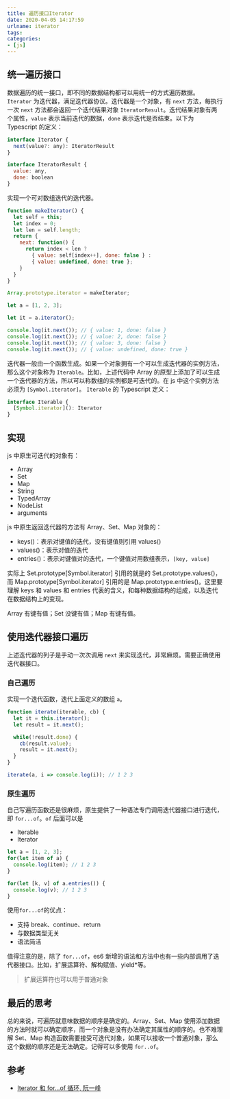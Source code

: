 ```yaml
---
title: 遍历接口Iterator
date: 2020-04-05 14:17:59
urlname: iterator
tags:
categories:
- [js]
---
```


## 统一遍历接口
数据遍历的统一接口，即不同的数据结构都可以用统一的方式遍历数据。`Iterator` 为迭代器，满足迭代器协议。迭代器是一个对象，有 `next` 方法，每执行一次 `next` 方法都会返回一个迭代结果对象 `IteratorResult`。迭代结果对象有两个属性，`value` 表示当前迭代的数据，`done` 表示迭代是否结束。以下为 Typescript 的定义：

```js
interface Iterator {
  next(value?: any): IteratorResult
}

interface IteratorResult {
  value: any,
  done: boolean
}
```

实现一个可对数组迭代的迭代器。

```js
function makeIterator() {
  let self = this;
  let index = 0;
  let len = self.length;
  return {
    next: function() {
      return index < len ?
        { value: self[index++], done: false } :
        { value: undefined, done: true };
    }
  }
}

Array.prototype.iterator = makeIterator;

let a = [1, 2, 3];

let it = a.iterator();

console.log(it.next()); // { value: 1, done: false }
console.log(it.next()); // { value: 2, done: false }
console.log(it.next()); // { value: 3, done: false }
console.log(it.next()); // { value: undefined, done: true }
```
迭代器一般由一个函数生成。如果一个对象拥有一个可以生成迭代器的实例方法，那么这个对象称为 `Iterable`。比如，上述代码中 Array 的原型上添加了可以生成一个迭代器的方法，所以可以称数组的实例都是可迭代的。在 js 中这个实例方法必须为 `[Symbol.iterator]`。 `Iterable` 的 Typescript 定义：

```js
interface Iterable {
  [Symbol.iterator](): Iterator
}
```

## 实现
js 中原生可迭代的对象有：

- Array
- Set
- Map
- String
- TypedArray
- NodeList
- arguments

js 中原生返回迭代器的方法有 Array、Set、Map 对象的：

- keys()：表示对键值的迭代，没有键值则引用 values()
- values()：表示对值的迭代
- entries()：表示对键值对的迭代，一个键值对用数组表示，`[key, value]`

实际上 Set.prototype[Symbol.iterator] 引用的就是的 Set.prototype.values()，而 Map.prototype[Symbol.iterator] 引用的是 Map.prototype.entries()。这里要理解 keys 和 values 和 entries 代表的含义，和每种数据结构的组成，以及迭代在数据结构上的变现。

Array 有键有值；Set 没键有值；Map 有键有值。

## 使用迭代器接口遍历
上述迭代器的列子是手动一次次调用 `next` 来实现迭代，非常麻烦。需要正确使用迭代器接口。

### 自己遍历
实现一个迭代函数，迭代上面定义的数组 `a`。

```js
function iterate(iterable, cb) {
  let it = this.iterator();
  let result = it.next();

  while(!result.done) {
    cb(result.value);
    result = it.next();
  }
}

iterate(a, i => console.log(i)); // 1 2 3
```

### 原生遍历
自己写遍历函数还是很麻烦，原生提供了一种语法专门调用迭代器接口进行迭代，即 `for...of`。`of` 后面可以是

- Iterable
- Iterator
  
```js
let a = [1, 2, 3];
for(let item of a) {
  console.log(item); // 1 2 3
}

for(let [k, v] of a.entries()) {
  console.log(v); // 1 2 3
}
```

使用`for...of`的优点：
- 支持 break、continue、return
- 与数据类型无关
- 语法简洁

值得注意的是，除了 `for...of`，es6 新增的语法和方法中也有一些内部调用了迭代器接口。比如，扩展运算符、解构赋值、yield*等。

> 扩展运算符也可以用于普通对象

## 最后的思考
总的来说，可遍历就意味数据的顺序是确定的。Array、Set、Map 使用添加数据的方法时就可以确定顺序，而一个对象是没有办法确定其属性的顺序的。也不难理解 Set、Map 构造函数需要接受可迭代对象，如果可以接收一个普通对象，那么这个数据的顺序还是无法确定。记得可以多使用 `for..of`。

## 参考
- [Iterator 和 for...of 循环, 阮一峰](https://es6.ruanyifeng.com/#docs/iterator)

